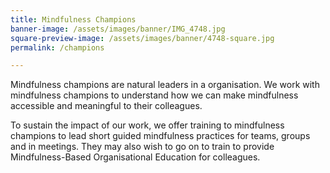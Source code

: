 ```yaml
---
title: Mindfulness Champions
banner-image: /assets/images/banner/IMG_4748.jpg
square-preview-image: /assets/images/banner/4748-square.jpg
permalink: /champions

---
```


Mindfulness champions are natural leaders in a organisation. We work with mindfulness champions to understand how we can make mindfulness accessible and meaningful to their colleagues.

To sustain the impact of our work, we offer training to mindfulness champions to lead short guided mindfulness practices for teams, groups and in meetings. They may also wish to go on to train to provide Mindfulness-Based Organisational Education for colleagues.